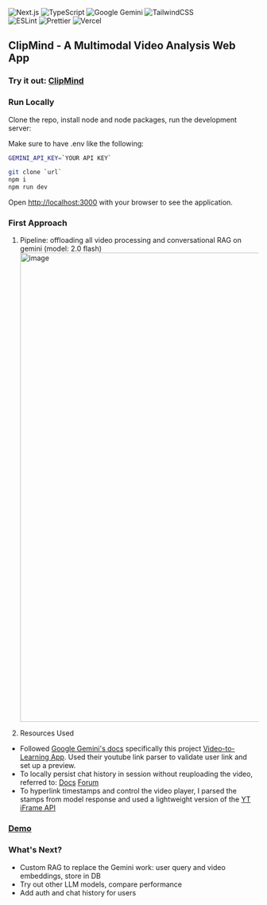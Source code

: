 ![Next.js](https://img.shields.io/badge/next.js-000000?style=for-the-badge&logo=nextdotjs&logoColor=white)
![TypeScript](https://img.shields.io/badge/typescript-%23323330.svg?style=for-the-badge&logo=typescript&logoColor=%23F7DF1E)
![Google Gemini](https://img.shields.io/badge/gemini-%23c4b1d8.svg?style=for-the-badge&logo=googlegemini&logoColor=%235c89e1)
![TailwindCSS](https://img.shields.io/badge/tailwindcss-%2338B2AC.svg?style=for-the-badge&logo=tailwind-css&logoColor=white)
<br/>
![ESLint](https://img.shields.io/badge/ESLint-4B3263?style=for-the-badge&logo=eslint&logoColor=white)
![Prettier](https://img.shields.io/badge/prettier-1A2C34?style=for-the-badge&logo=prettier&logoColor=F7BA3E)
![Vercel](https://img.shields.io/badge/vercel-%23323330.svg?style=for-the-badge&logo=vercel&logoColor=%23FFFFFF)

## ClipMind - A Multimodal Video Analysis Web App

### Try it out: [ClipMind](https://clip-mind-red.vercel.app/)

### Run Locally
Clone the repo, install node and node packages, run the development server:

Make sure to have .env like the following: 

```bash
GEMINI_API_KEY=`YOUR API KEY`
```

```bash
git clone `url`
npm i
npm run dev
```

Open [http://localhost:3000](http://localhost:3000) with your browser to see the application.

### First Approach

1. Pipeline: offloading all video processing and conversational RAG on gemini (model: 2.0 flash)
   <img width="943" alt="image" src="https://github.com/user-attachments/assets/fb21a186-8eea-450a-bbbb-ff36ade8df2c" />

2. Resources Used

- Followed [Google Gemini's docs](https://ai.google.dev/gemini-api/docs/video-understanding) specifically this project [Video-to-Learning App](https://aistudio.google.com/u/1/apps/bundled/video-to-learning-app?showPreview=true). Used their youtube link parser to validate user link and set up a preview.
- To locally persist chat history in session without reuploading the video, referred to: [Docs](https://ai.google.dev/api/generate-content) [Forum](https://discuss.ai.google.dev/t/what-is-the-best-way-to-persist-chat-history-into-file/3804/7)
- To hyperlink timestamps and control the video player, I parsed the stamps from model response and used a lightweight version of the [YT iFrame API](https://medium.com/@mihauco/youtube-iframe-api-without-youtube-iframe-api-f0ac5fcf7c74)

### [Demo](https://youtu.be/gKlFwMip1S8?si=_T9B80X8UFjTakDg)
### What's Next?
- Custom RAG to replace the Gemini work: user query and video embeddings, store in DB
- Try out other LLM models, compare performance
- Add auth and chat history for users
